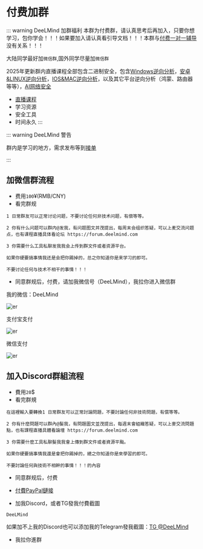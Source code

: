 # 付费加群

::: warning DeeLMind 加群福利
本群为付费群，请认真思考后再加入，只要你想学习，包你学会！！！如果要加入请认真看引导文档！！！本群与[付费一对一辅导](./class/pentest.md)没有关系！！！

大陆同学最好加`微信群`,国外同学尽量加`微信群`

2025年更新群内直播课程全部包含二进制安全，包含[Windows逆向分析](./windows.md)，[安卓&LINUX逆向分析](./androidlinux.md)，[IOS&MAC逆向分析](./iosmac.md)，以及其它平台逆向分析（鸿蒙、路由器等等），[AI网络安全](./class/ai.md)

* [直播课程](./alive.md)
* 学习资源
* 安全工具
* 时间永久
:::

<DocsAD/>

::: warning DeeLMind 警告

群内是学习的地方，需求发布等到[接单](./services.md)

:::

## 加微信群流程
* 费用`100`¥(RMB/CNY)
* 看完群规

```JS
1 日常群友可以正常讨论问题，不要讨论任何非技术问题，有偿等等。

2 你有什么问题可以群内@发我，有问题图文并茂提出，每周末会组织答疑，可以上麦交流问题点，也有课程直播具体看论坛 https://forum.deelmind.com

3 你需要什么工具私聊发我我会上传到群文件或者资源平台。

如果你硬要搞事情我还是会把你踢掉的，总之你知道你是来学习的即可。

不要讨论任何与技术不相干的事情！！！
```

* 同意群规后，付费，请加我微信号（DeeLMind），我拉你进入微信群

我的微信：DeeLMind

![er](/imgs/wechat.jpg)

支付宝支付

![er](/imgs/ali.jpg)

微信支付

![er](/imgs/wx.jpg)


## 加入Discord群組流程
* 費用`20`$
* 看完群規

```JS
在這裡輸入要轉換1 日常群友可以正常討論問題，不要討論任何非技術問題，有償等等。

2 你有什麼問題可以群內@髮我，有問題圖文並茂提出，每週末會組織答疑，可以上麥交流問題點，也有課程直播具體看論壇 https://forum.deelmind.com

3 你需要什麼工具私聊髮我我會上傳到群文件或者資源平颱。

如果你硬要搞事情我還是會把你踢掉的，總之你知道你是來學習的即可。

不要討論任何與技術不相幹的事情！！！的內容
```

* 同意群规后，付费

* [付費PayPal鏈接](https://paypal.me/DeeLMind)

* 加我Discord，或者TG發我付費截圖

`DeeLMind`

如果加不上我的Discord也可以添加我的Telegram發我截圖：[TG @DeeLMind](https://t.me/DeeLMind)

* 我拉你進群
